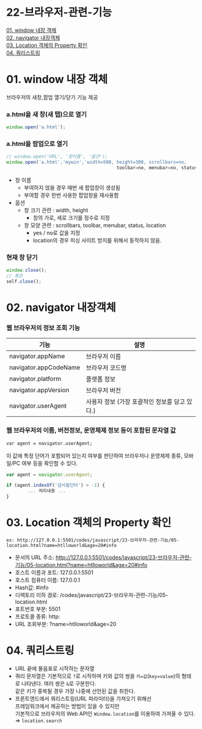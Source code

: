 # 22-브라우저-관련-기능
[01. window 내장 객체](#01-window-내장-객체)  
[02. navigator 내장객체](#02-navigator-내장객체)  
[03. Location 객체의 Property 확인](#03-location-객체의-property-확인)  
[04. 쿼리스트링](#04-쿼리스트링)   

# 01. window 내장 객체

브라우저의 새창,팝업 열기/닫기 기능 제공  

### a.html을 새 창(새 탭)으로 열기

```jsx
window.open('a.html');
```

### a.html을 팝업으로 열기

```jsx
// window.open('URL', '창이름', '옵션');
window.open('a.html','mywin','width=500, height=300, scrollbars=no,
										 toolbar=no, menubar=no, status=no, location=no');
```

- 창 이름
    - 부여하지 않을 경우 매번 새 팝업창이 생성됨
    - 부여할 경우 한번 사용한 팝업창을 재사용함
- 옵션
    - 창 크기 관련 : width, height
        - 창의 가로, 세로 크기를 정수로 지정
    - 창 모양 관련 : scrollbars, toolbar, menubar, status, location
        - yes / no로 값을 지정
        - location의 경우 피싱 사이트 방지를 위해서 동작하지 않음.

### 현재 창 닫기

```jsx
window.close();
// 혹은
self.close();
```

# 02. navigator 내장객체

### 웹 브라우저의 정보 조회 기능

| 기능 | 설명 |
| --- | --- |
| navigator.appName | 브라우저 이름 |
| navigator.appCodeName  | 브라우저 코드명 |
| navigator.platform | 플랫폼 정보 |
| navigator.appVersion | 브라우저 버전 |
| navigator.userAgent | 사용자 정보 (가장 포괄적인 정보를 담고 있다.) |

### 웹 브라우저의 이름, 버전정보, 운영체제 정보 등이 포함된 문자열 값

```html
var agent = navigator.userAgent;
```

이 값에 특정 단어가 포함되어 있는지 여부를 판단하여 브라우저나 운영체제 종류, 모바일/PC 여부 등을 확인할 수 있다.  

```jsx
var agent = navigator.userAgent;

if (agent.indexOf('검사할단어') > -1) {
		... 처리내용 ...
}
```

# 03. **Location 객체의 Property 확인**

 

```
ex: http://127.0.0.1:5501/codes/javascript/23-브라우저-관련-기능/05-location.html?name=htlloworld&age=20#info
```

- 문서의 URL 주소: http://127.0.0.1:5501/codes/javascript/23-브라우저-관련-기능/05-location.html?name=htlloworld&age=20#info
- 호스트 이름과 포트: 127.0.0.1:5501
- 호스트 컴퓨터 이름: 127.0.0.1
- Hash값: #info
- 디렉토리 이하 경로: /codes/javascript/23-브라우저-관련-기능/05-location.html
- 포트번호 부분: 5501
- 프로토콜 종류: http:
- URL 조회부분: ?name=htlloworld&age=20

# 04. 쿼리스트링

- URL 끝에 물음표로 시작하는 문자열
- 쿼리 문자열은 기본적으로 `?`로 시작하며 키와 값의 쌍을 `키=값`(`key=value`)의 형태로 나타낸다. 여러 쌍은 `&`로 구분한다.   
같은 키가 중복될 경우 가장 나중에 선언된 값을 취한다.
- 프론트엔드에서 쿼리스트링(URL 파라미터)을 가져오기 위해선  
프레임워크에서 제공하는 방법이 있을 수 있지만  
기본적으로 브라우저의 Web API인 `Window.location`를 이용하여 가져올 수 있다.  
⇒ `location.search`  